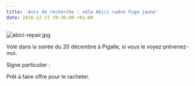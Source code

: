 ```yaml
---
title: 'Avis de recherche : vélo Abici cadre Fuga jaune'
date: 2016-12-21 19:36:00 +01:00
---
```


![abici-repair.jpg](/uploads/abici-repair.jpg)

Volé dans la soirée du 20 décembre à Pigalle, si vous le voyez prévenez-moi. 

Signe particulier : 

Prêt à faire offre pour le racheter.

